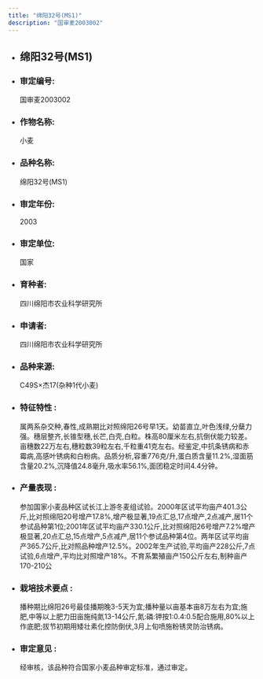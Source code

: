 ```yaml
---
title: "绵阳32号(MS1)"
description: "国审麦2003002"
---
```

* ## 绵阳32号(MS1)
* ###  审定编号:  
   国审麦2003002

*  ### 作物名称:  
   小麦

*   ###  品种名称: 
    绵阳32号(MS1)

*   ### 审定年份: 
    2003

*   ### 审定单位:  
    国家

*   ### 育种者:  
    四川绵阳市农业科学研究所

*   ### 申请者:  
    四川绵阳市农业科学研究所

*   ### 品种来源:  
    C49S×杰17(杂种1代小麦)

*   ### 特征特性 : 
    属两系杂交种,春性,成熟期比对照绵阳26号早1天。幼苗直立,叶色浅绿,分蘖力强。穗层整齐,长锥型穗,长芒,白壳,白粒。株高80厘米左右,抗倒伏能力较差。亩穗数22万左右,穗粒数39粒左右,千粒重41克左右。经鉴定,中抗条锈病和赤霉病,高感叶锈病和白粉病。品质分析,容重776克/升,蛋白质含量11.2%,湿面筋含量20.2%,沉降值24.8毫升,吸水率56.1%,面团稳定时间4.4分钟。

*   ### 产量表现 : 
    参加国家小麦品种区试长江上游冬麦组试验。2000年区试平均亩产401.3公斤,比对照绵阳20号增产17.8%,增产极显著,19点汇总,17点增产,2点减产,居11个参试品种第1位;2001年区试平均亩产330.1公斤,比对照绵阳26号增产7.2%增产极显著,20点汇总,15点增产,5点减产,居11个参试品种第4位。两年区试平均亩产365.7公斤,比对照品种增产12.5%。2002年生产试验,平均亩产228公斤,7点试验,6点增产,平均比对照增产18%。不育系繁殖亩产150公斤左右,制种亩产170-210公

*   ### 栽培技术要点 : 
    播种期比绵阳26号最佳播期晚3-5天为宜;播种量以亩基本亩8万左右为宜;施肥,中等以上肥力田亩施纯氮13-14公斤,氮:磷:钾按1:0.4:0.5配合施用,80%以上作底肥;拔节初期用矮壮素化控防倒伏,3月上旬喷施粉锈灵防治锈病。

*   ### 审定意见 : 
    经审核，该品种符合国家小麦品种审定标准，通过审定。
